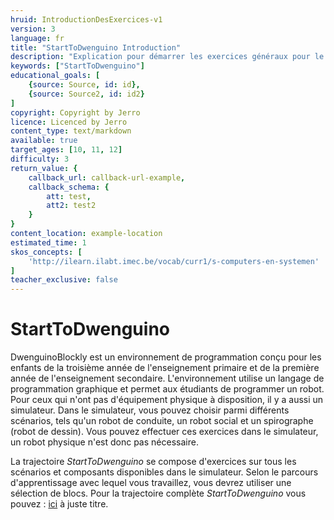 ```yaml
---
hruid: IntroductionDesExercices-v1
version: 3
language: fr
title: "StartToDwenguino Introduction"
description: "Explication pour démarrer les exercices généraux pour le simulateur dwenguinoblockly"
keywords: ["StartToDwenguino"]
educational_goals: [
    {source: Source, id: id}, 
    {source: Source2, id: id2}
]
copyright: Copyright by Jerro
licence: Licenced by Jerro
content_type: text/markdown
available: true
target_ages: [10, 11, 12]
difficulty: 3
return_value: {
    callback_url: callback-url-example,
    callback_schema: {
        att: test,
        att2: test2
    }
}
content_location: example-location
estimated_time: 1
skos_concepts: [
    'http://ilearn.ilabt.imec.be/vocab/curr1/s-computers-en-systemen'
]
teacher_exclusive: false
---
```


# StartToDwenguino

DwenguinoBlockly est un environnement de programmation conçu pour les enfants de la troisième année de l'enseignement primaire et de la première année de l'enseignement secondaire. L'environnement utilise un langage de programmation graphique et permet aux étudiants de programmer un robot. Pour ceux qui n'ont pas d'équipement physique à disposition, il y a aussi un simulateur. Dans le simulateur, vous pouvez choisir parmi différents scénarios, tels qu'un robot de conduite, un robot social et un spirographe (robot de dessin). Vous pouvez effectuer ces exercices dans le simulateur, un robot physique n'est donc pas nécessaire.

La trajectoire *StartToDwenguino* se compose d'exercices sur tous les scénarios et composants disponibles dans le simulateur. Selon le parcours d'apprentissage avec lequel vous travaillez, vous devrez utiliser une sélection de blocs. Pour la trajectoire complète *StartToDwenguino* vous pouvez :
[ici]() à juste titre.